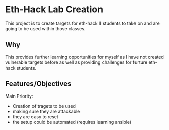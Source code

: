 # Eth-Hack Lab Creation
This project is to create targets for eth-hack II students to take on and are going to be used within those classes. 

## Why
This provides further learning opportunities for myself as I have not created vulnerable targets before as well as providing challenges for furture eth-hack students.

## Features/Objectives
Main Priority:
- Creation of tragets to be used
- making sure they are attackable
- they are easy to reset
- the setup could be automated (requires learning ansible)

